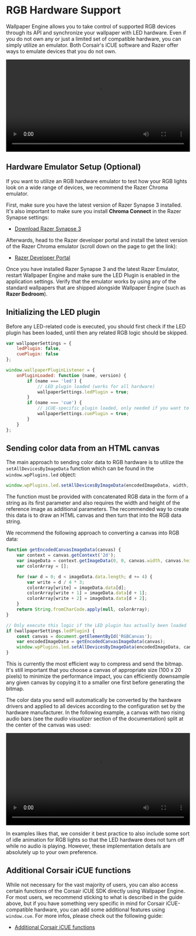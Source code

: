 # RGB Hardware Support

Wallpaper Engine allows you to take control of supported RGB devices through its API and synchronize your wallpaper with LED hardware. Even if you do not own any or just a limited set of compatible hardware, you can simply utilize an emulator. Both Corsair's iCUE software and Razer offer ways to emulate devices that you do not own.

<video width="100%" controls loop autoplay>
  <source :src="$withBase('/videos/rgb_emulator.mp4')" type="video/mp4">
  Your browser does not support the video tag.
</video>

## Hardware Emulator Setup (Optional)

If you want to utilize an RGB hardware emulator to test how your RGB lights look on a wide range of devices, we recommend the Razer Chroma emulator.

First, make sure you have the latest version of Razer Synapse 3 installed. It's also important to make sure you install **Chroma Connect** in the Razer Synapse settings:

* [Download Razer Synapse 3](https://www.razer.com/synapse-3)

Afterwards, head to the Razer developer portal and install the latest version of the Razer Chroma emulator (scroll down on the page to get the link):

* [Razer Developer Portal](https://developer.razer.com/works-with-chroma/download/)

Once you have installed Razer Synapse 3 and the latest Razer Emulator, restart Wallpaper Engine and make sure the LED Plugin is enabled in the application settings. Verify that the emulator works by using any of the standard wallpapers that are shipped alongside Wallpaper Engine (such as **Razer Bedroom**).

## Initializing the LED plugin

Before any LED-related code is executed, you should first check if the LED plugin has been loaded, until then any related RGB logic should be skipped.

```js
var wallpaperSettings = {
    ledPlugin: false,
    cuePlugin: false
};

window.wallpaperPluginListener = {
    onPluginLoaded: function (name, version) {
        if (name === 'led') {
            // LED plugin loaded (works for all hardware)
            wallpaperSettings.ledPlugin = true;
        }
        if (name === 'cue') {
            // iCUE-specific plugin loaded, only needed if you want to utilize extra iCUE functions
            wallpaperSettings.cuePlugin = true;
        }
    }
};
```

## Sending color data from an HTML canvas

The main approach to sending color data to RGB hardware is to utilize the `setAllDevicesByImageData` function which can be found in the `window.wpPlugins.led` object:

```js
window.wpPlugins.led.setAllDevicesByImageData(encodedImageData, width, height);
```
The function must be provided with concatenated RGB data in the form of a string as its first parameter and also requires the width and height of the reference image as additional parameters. The recommended way to create this data is to draw an HTML canvas and then turn that into the RGB data string.

We recommend the following approach to converting a canvas into RGB data:

```js
function getEncodedCanvasImageData(canvas) {
    var context = canvas.getContext('2d');
    var imageData = context.getImageData(0, 0, canvas.width, canvas.height);
    var colorArray = [];

    for (var d = 0; d < imageData.data.length; d += 4) {
        var write = d / 4 * 3;
        colorArray[write] = imageData.data[d];
        colorArray[write + 1] = imageData.data[d + 1];
        colorArray[write + 2] = imageData.data[d + 2];
    }
    return String.fromCharCode.apply(null, colorArray);
}

// Only execute this logic if the LED plugin has actually been loaded
if (wallpaperSettings.ledPlugin) {
    const canvas = document.getElementById('RGBCanvas');
    var encodedImageData = getEncodedCanvasImageData(canvas);
    window.wpPlugins.led.setAllDevicesByImageData(encodedImageData, canvas.width, canvas.height);
}
```

This is currently the most efficient way to compress and send the bitmap. It's still important that you choose a canvas of appropriate size (100 x 20 pixels) to minimize the performance impact, you can efficiently downsample any given canvas by copying it to a smaller one first before generating the bitmap.

The color data you send will automatically be converted by the hardware drivers and applied to all devices according to the configuration set by the hardware manufacturer. In the following example, a canvas with two rising audio bars (see the *audio visualizer* section of the documentation) split at the center of the canvas was used:

<video width="100%" loop autoplay controls>
  <source :src="$withBase('/videos/rgb_audio.mp4')" type="video/mp4">
  Your browser does not support the video tag.
</video>

In examples likes that, we consider it best practice to also include some sort of idle animation for RGB lights so that the LED hardware does not turn off while no audio is playing. However, these implementation details are absolutely up to your own preference.

## Additional Corsair iCUE functions

While not necessary for the vast majority of users, you can also access certain functions of the Corsair iCUE SDK directly using Wallpaper Engine. For most users, we recommend sticking to what is described in the guide above, but if you have something very specific in mind for Corsair iCUE-compatible hardware, you can add some additional features using `window.cue`. For more infos, please check out the following guide:

* [Additional Corsair iCUE functions](/web/api/icue)
